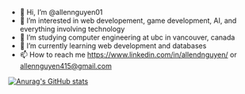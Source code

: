 - 👋 Hi, I’m @allennguyen01
- 👀 I’m interested in web developement, game development, AI, and everything involving technology
- 🌱 I’m studying computer engineering at ubc in vancouver, canada
- 💞️ I’m currently learning web development and databases
- 📫 How to reach me https://www.linkedin.com/in/allendnguyen/ or allennguyen415@gmail.com

<!---
allennguyen01/allennguyen01 is a ✨ special ✨ repository because its `README.md` (this file) appears on your GitHub profile.
You can click the Preview link to take a look at your changes.
--->

[![Anurag's GitHub stats](https://github-readme-stats.vercel.app/api?username=allennguyen01&show_icons=true&theme=radical&count_private=true)](https://github.com/anuraghazra/github-readme-stats)
